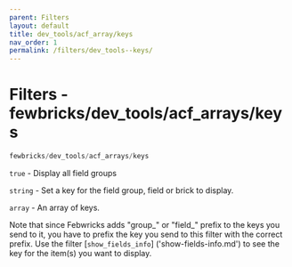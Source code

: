 ```yaml
---
parent: Filters
layout: default
title: dev_tools/acf_array/keys
nav_order: 1
permalink: /filters/dev_tools--keys/
---
```


# Filters - fewbricks/dev_tools/acf_arrays/keys

```php
fewbricks/dev_tools/acf_arrays/keys
```

`true` - Display all field groups

`string` - Set a key for the field group, field or brick to display.

`array` - An array of keys.

Note that since Febwricks adds "group_" or "field_" prefix to the keys you send to it, you have to prefix the key 
you send to this filter with the correct prefix. Use the filter 
[`show_fields_info`]
('show-fields-info.md') to see the key for the item(s) you want to display.
